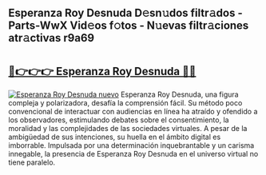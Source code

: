 ## Esperanza Roy Desnuda D𝚎sn𝚞dos filtr𝚊dos - Parts-WwX Vid𝚎os f𝚘tos - N𝚞evas filtr𝚊ciones atr𝚊ctivas r9a69

# <h2><a href="http://mbagry3.tromn.icu/?c=Esperanza+Roy+Desnuda">🔗👉👉👉 Esperanza Roy Desnuda 🔗🔗</a></h2>

[![Esperanza Roy Desnuda nuevo](https://i.imgur.com/pEAQMta.gif)](http://mbagry3.tromn.icu/?c=Esperanza+Roy+Desnuda)
Esperanza Roy Desnuda, una figura compleja y polarizadora, desafía la comprensión fácil. Su método poco convencional de interactuar con audiencias en línea ha atraído y ofendido a los observadores, estimulando debates sobre el consentimiento, la moralidad y las complejidades de las sociedades virtuales. A pesar de la ambigüedad de sus intenciones, su huella en el ámbito digital es imborrable. Impulsada por una determinación inquebrantable y un carisma innegable, la presencia de Esperanza Roy Desnuda en el universo virtual no tiene paralelo.
